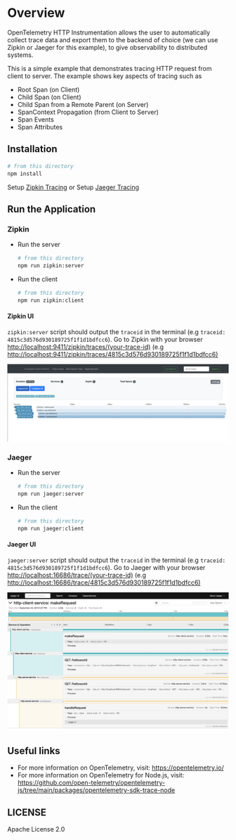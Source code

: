 # Overview

OpenTelemetry HTTP Instrumentation allows the user to automatically collect trace data and export them to the backend of choice (we can use Zipkin or Jaeger for this example), to give observability to distributed systems.

This is a simple example that demonstrates tracing HTTP request from client to server. The example
shows key aspects of tracing such as

- Root Span (on Client)
- Child Span (on Client)
- Child Span from a Remote Parent (on Server)
- SpanContext Propagation (from Client to Server)
- Span Events
- Span Attributes

## Installation

```sh
# from this directory
npm install
```

Setup [Zipkin Tracing](https://zipkin.io/pages/quickstart.html)
or
Setup [Jaeger Tracing](https://www.jaegertracing.io/docs/latest/getting-started/#all-in-one)

## Run the Application

### Zipkin

- Run the server

   ```sh
   # from this directory
   npm run zipkin:server
   ```

- Run the client

   ```sh
   # from this directory
   npm run zipkin:client
   ```

#### Zipkin UI

`zipkin:server` script should output the `traceid` in the terminal (e.g `traceid: 4815c3d576d930189725f1f1d1bdfcc6`).
Go to Zipkin with your browser <http://localhost:9411/zipkin/traces/(your-trace-id)> (e.g <http://localhost:9411/zipkin/traces/4815c3d576d930189725f1f1d1bdfcc6)>

<p align="center"><img src="./images/zipkin-ui.png?raw=true"/></p>

### Jaeger

- Run the server

   ```sh
   # from this directory
   npm run jaeger:server
   ```

- Run the client

   ```sh
   # from this directory
   npm run jaeger:client
   ```

#### Jaeger UI

`jaeger:server` script should output the `traceid` in the terminal (e.g `traceid: 4815c3d576d930189725f1f1d1bdfcc6`).
Go to Jaeger with your browser <http://localhost:16686/trace/(your-trace-id)> (e.g <http://localhost:16686/trace/4815c3d576d930189725f1f1d1bdfcc6)>

<p align="center"><img src="images/jaeger-ui.png?raw=true"/></p>

## Useful links

- For more information on OpenTelemetry, visit: <https://opentelemetry.io/>
- For more information on OpenTelemetry for Node.js, visit: <https://github.com/open-telemetry/opentelemetry-js/tree/main/packages/opentelemetry-sdk-trace-node>

## LICENSE

Apache License 2.0
